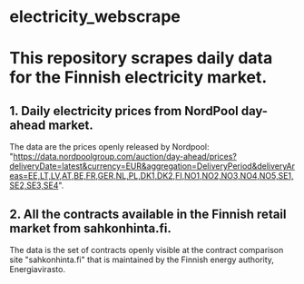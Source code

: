 # electricity_webscrape

# This repository scrapes daily data for the Finnish electricity market.

## 1. Daily electricity prices from NordPool day-ahead market.
The data are the prices openly released by Nordpool: "https://data.nordpoolgroup.com/auction/day-ahead/prices?deliveryDate=latest&currency=EUR&aggregation=DeliveryPeriod&deliveryAreas=EE,LT,LV,AT,BE,FR,GER,NL,PL,DK1,DK2,FI,NO1,NO2,NO3,NO4,NO5,SE1,SE2,SE3,SE4".

## 2. All the contracts available in the Finnish retail market from sahkonhinta.fi.
The data is the set of contracts openly visible at the contract comparison site "sahkonhinta.fi" that is maintained by the Finnish energy authority, Energiavirasto.
